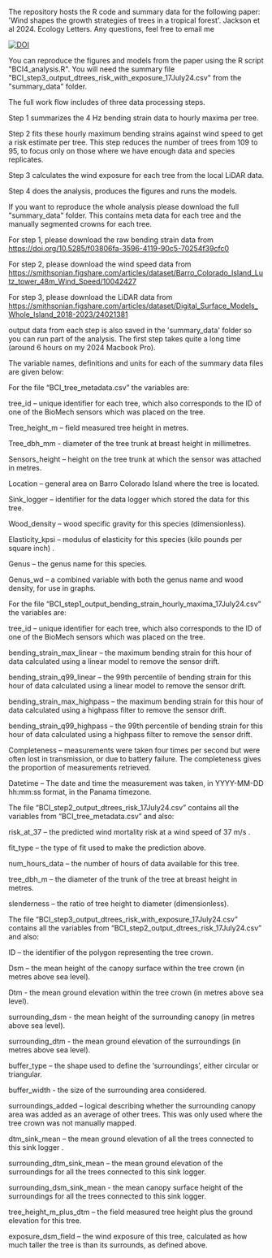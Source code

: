 The repository hosts the R code and summary data for the following paper: 
'Wind shapes the growth strategies of trees in a tropical forest'. Jackson et al 2024. Ecology Letters.
Any questions, feel free to email me

[![DOI](https://zenodo.org/badge/775025715.svg)](https://zenodo.org/doi/10.5281/zenodo.12772776)

You can reproduce the figures and models from the paper using the R script "BCI4_analysis.R". 
You will need the summary file "BCI_step3_output_dtrees_risk_with_exposure_17July24.csv" from the "summary_data" folder.

The full work flow includes of three data processing steps. 

Step 1 summarizes the 4 Hz bending strain data to hourly maxima per tree. 

Step 2 fits these hourly maximum bending strains against wind speed to get a risk estimate per tree. This step reduces the number of trees from 109 to 95, to focus only on those where we have enough data and species replicates.

Step 3 calculates the wind exposure for each tree from the local LiDAR data. 

Step 4 does the analysis, produces the figures and runs the models. 

If you want to reproduce the whole analysis please download the full "summary_data" folder. 
This contains meta data for each tree and the manually segmented crowns for each tree. 

For step 1, please download the raw bending strain data from https://doi.org/10.5285/f03806fa-3596-4119-90c5-70254f39cfc0

For step 2, please download the wind speed data from https://smithsonian.figshare.com/articles/dataset/Barro_Colorado_Island_Lutz_tower_48m_Wind_Speed/10042427

For step 3, please download the LiDAR data from https://smithsonian.figshare.com/articles/dataset/Digital_Surface_Models_Whole_Island_2018-2023/24021381

output data from each step is also saved in the 'summary_data' folder so you can run part of the analysis. 
The first step takes quite a long time (around 6 hours on my 2024 Macbook Pro). 

The variable names, definitions and units for each of the summary data files are given below: 

For the file “BCI_tree_metadata.csv” the variables are:

tree_id – unique identifier for each tree, which also corresponds to the ID of one of the BioMech sensors which was placed on the tree. 

Tree_height_m – field measured tree height in metres. 

Tree_dbh_mm  - diameter of the tree trunk at breast height in millimetres.

Sensors_height – height on the tree trunk at which the sensor was attached in metres. 

Location – general area on Barro Colorado Island where the tree is located.

Sink_logger – identifier for the data logger which stored the data for this tree. 

Wood_density – wood specific gravity for this species (dimensionless).

Elasticity_kpsi – modulus of elasticity for this species (kilo pounds per square inch) .

Genus – the genus name for this species.

Genus_wd – a combined variable with both the genus name and wood density, for use in graphs.



For the file “BCI_step1_output_bending_strain_hourly_maxima_17July24.csv” the variables are:

tree_id – unique identifier for each tree, which also corresponds to the ID of one of the BioMech sensors which was placed on the tree. 

bending_strain_max_linear – the maximum bending strain for this hour of data calculated using a linear model to remove the sensor drift. 

bending_strain_q99_linear – the 99th percentile of bending strain for this hour of data calculated using a linear model to remove the sensor drift. 

bending_strain_max_highpass – the maximum bending strain for this hour of data calculated using a highpass filter to remove the sensor drift. 

bending_strain_q99_highpass – the 99th percentile of bending strain for this hour of data calculated using a highpass filter to remove the sensor drift. 

Completeness – measurements were taken four times per second but were often lost in transmission, or due to battery failure. The completeness gives the proportion of measurements retrieved.

Datetime – The date and time the measurement was taken, in YYYY-MM-DD hh:mm:ss format, in the Panama timezone.



The file “BCI_step2_output_dtrees_risk_17July24.csv” contains all the variables from “BCI_tree_metadata.csv” and also:

risk_at_37 – the predicted wind mortality risk at a wind speed of 37 m/s .

fit_type – the type of fit used to make the prediction above.

num_hours_data – the number of hours of data available for this tree.

tree_dbh_m – the diameter of the trunk of the tree at breast height in metres.

slenderness – the ratio of tree height to diameter (dimensionless).



The file “BCI_step3_output_dtrees_risk_with_exposure_17July24.csv” contains all the variables from  “BCI_step2_output_dtrees_risk_17July24.csv” and also:

ID – the identifier of the polygon representing the tree crown.

Dsm – the mean height of the canopy surface within the tree crown (in metres above sea level).

Dtm - the mean ground elevation within the tree crown (in metres above sea level).

surrounding_dsm - the mean height of the surrounding canopy (in metres above sea level).

surrounding_dtm - the mean ground elevation of the surroundings (in metres above sea level).

buffer_type – the shape used to define the ‘surroundings’, either circular or triangular.

buffer_width  - the size of the surrounding area considered.

surroundings_added – logical describing whether the surrounding canopy area was added as an average of other trees. This was only used where the tree crown was not manually mapped.

dtm_sink_mean – the mean ground elevation of all the trees connected to this sink logger .

surrounding_dtm_sink_mean – the mean ground elevation of the surroundings for all the trees connected to this sink logger.

surrounding_dsm_sink_mean - the mean canopy surface height of the surroundings for all the trees connected to this sink logger.

tree_height_m_plus_dtm – the field measured tree height plus the ground elevation for this tree.

exposure_dsm_field – the wind exposure of this tree, calculated as how much taller the tree is than its surrounds, as defined above.


